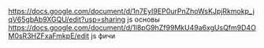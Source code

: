 https://docs.google.com/document/d/1n7EyI9EP0urPnZhoWsKJpjRkmokp_jqV65gbAb9XGQU/edit?usp=sharing js основы
https://docs.google.com/document/d/1l8pG9hZf99MkU49a6xgUsQfm9D4OM0sR3HZFxaFmkpE/edit js фичи 
